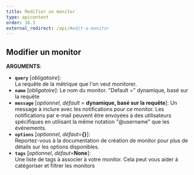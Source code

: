 ```yaml
---
title: Modifier un monitor
type: apicontent
order: 16.3
external_redirect: /api/#edit-a-monitor
---
```


## Modifier un monitor

**ARGUMENTS**:

* **`query`** [*obligatoire*]:  
  La requête de la métrique que l'on veut monitorer.
* **`name`** [*obligatoire*]:
    Le nom du monitor. "Default =" dynamique, basé sur la requête
* **`message`** [*optionnel*, *défault* = **dynamique, basé sur la requête**]:
    Un message à inclure avec les notifications pour ce monitor. Les notifications par e-mail peuvent être envoyées à des utilisateurs spécifiques en utilisant la même notation "@username" que les événements.
* **`options`** [*optionnel*, *défaut*=**{}**]:  
    Reportez-vous à la documentation de création de monitor pour plus de détails sur les options disponibles.
* **`tags`** [*optionnel*, *défaut*=**None**]:  
    Une liste de tags à associer à votre monitor. Cela peut vous aider à catégoriser et filtrer les monitors

